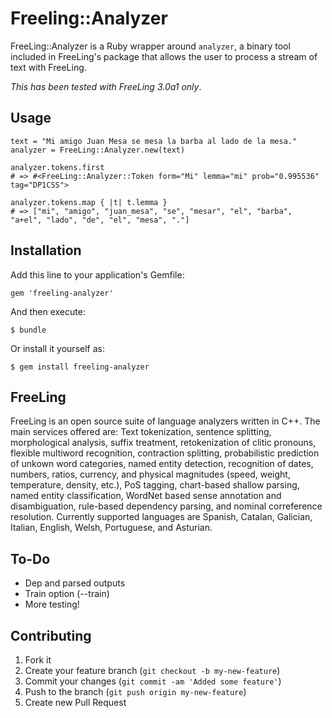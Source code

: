 # Freeling::Analyzer

FreeLing::Analyzer is a Ruby wrapper around `analyzer`, a binary tool included
in FreeLing's package that allows the user to process a stream of text with
FreeLing.

*This has been tested with FreeLing 3.0a1 only*.

## Usage

    text = "Mi amigo Juan Mesa se mesa la barba al lado de la mesa."
    analyzer = FreeLing::Analyzer.new(text)

    analyzer.tokens.first
    # => #<FreeLing::Analyzer::Token form="Mi" lemma="mi" prob="0.995536" tag="DP1CSS">

    analyzer.tokens.map { |t| t.lemma }
    # => ["mi", "amigo", "juan_mesa", "se", "mesar", "el", "barba", "a+el", "lado", "de", "el", "mesa", "."]

## Installation

Add this line to your application's Gemfile:

    gem 'freeling-analyzer'

And then execute:

    $ bundle

Or install it yourself as:

    $ gem install freeling-analyzer

## FreeLing

FreeLing is an open source suite of language analyzers written in C++.  The
main services offered are: Text tokenization, sentence splitting, morphological
analysis, suffix treatment, retokenization of clitic pronouns, flexible
multiword recognition, contraction splitting, probabilistic prediction of
unkown word categories, named entity detection, recognition of dates, numbers,
ratios, currency, and physical magnitudes (speed, weight, temperature, density,
etc.), PoS tagging, chart-based shallow parsing, named entity classification,
WordNet based sense annotation and disambiguation, rule-based dependency
parsing, and nominal correference resolution.  Currently supported languages
are Spanish, Catalan, Galician, Italian, English, Welsh, Portuguese, and
Asturian.

## To-Do

* Dep and parsed outputs
* Train option (--train)
* More testing!

## Contributing

1. Fork it
2. Create your feature branch (`git checkout -b my-new-feature`)
3. Commit your changes (`git commit -am 'Added some feature'`)
4. Push to the branch (`git push origin my-new-feature`)
5. Create new Pull Request
